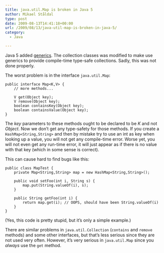 ```yaml
---
title: java.util.Map is broken in Java 5
author: Mikael Ståldal
type: post
date: 2009-08-13T14:41:18+00:00
url: /2009/08/13/java-util-map-is-broken-in-java-5/
category:
  - Java

---
```

Java 5 added [generics][1]. The collection classes was modified to make use generics to provide compile-time type-safe collections. Sadly, this was not done properly.

The worst problem is in the interface `java.util.Map`:

```
public interface Map<K,V> {
    // more methods...

    V get(Object key);
    V remove(Object key);
    boolean containsKey(Object key);
    boolean containsValue(Object key);
}

```

The _key_ parameters to these methods ought to be declared to be _K_ and not _Object_. Now we don&#8217;t get any type-safety for those methods. If you create a `HashMap<String,String>` and then by mistake try to use an int as key when looking up a value, you will not get any compile-time error. Worse yet, you will not even get any run-time error, it will just appear as if there is no value with that key (which in some sense is correct).

This can cause hard to find bugs like this:

```
public class MapTest {
    private Map<String,String> map = new HashMap<String,String>();

    public void setFoo(int i, String s) {
        map.put(String.valueOf(i), s);
    }

    public String getFoo(int i) {
        return map.get(i); // OOPS, should have been String.valueOf(i)
    }
}

```

(Yes, this code is pretty stupid, but it&#8217;s only a simple example.)

There are similar problems in `java.util.Collection` (`contains` and `remove` methods) and some other interfaces, but that&#8217;s less serious since they are not used very often. However, it&#8217;s very serious in `java.util.Map` since you _always_ use the `get` method.

 [1]: http://java.sun.com/javase/6/docs/technotes/guides/language/generics.html